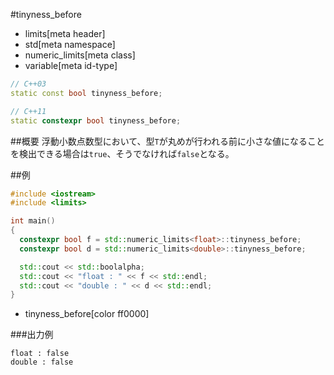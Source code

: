 #tinyness_before
* limits[meta header]
* std[meta namespace]
* numeric_limits[meta class]
* variable[meta id-type]

```cpp
// C++03
static const bool tinyness_before;

// C++11
static constexpr bool tinyness_before;
```

##概要
浮動小数点数型において、型`T`が丸めが行われる前に小さな値になることを検出できる場合は`true`、そうでなければ`false`となる。


##例
```cpp
#include <iostream>
#include <limits>

int main()
{
  constexpr bool f = std::numeric_limits<float>::tinyness_before;
  constexpr bool d = std::numeric_limits<double>::tinyness_before;

  std::cout << std::boolalpha;
  std::cout << "float : " << f << std::endl;
  std::cout << "double : " << d << std::endl;
}
```
* tinyness_before[color ff0000]

###出力例
```
float : false
double : false
```


